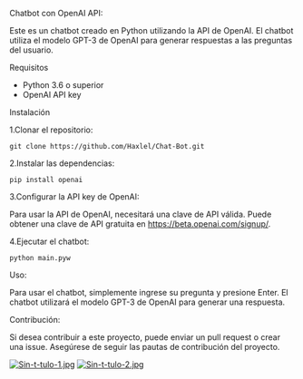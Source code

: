 Chatbot con OpenAI API:

Este es un chatbot creado en Python utilizando la API de OpenAI. El chatbot utiliza el modelo GPT-3 de OpenAI para generar respuestas a las preguntas del usuario.

Requisitos
- Python 3.6 o superior
- OpenAI API key

Instalación

1.Clonar el repositorio: 

    git clone https://github.com/Haxlel/Chat-Bot.git


2.Instalar las dependencias:

    pip install openai


3.Configurar la API key de OpenAI:

Para usar la API de OpenAI, necesitará una clave de API válida. Puede obtener una clave de API gratuita en https://beta.openai.com/signup/.


4.Ejecutar el chatbot:

    python main.pyw


Uso:

Para usar el chatbot, simplemente ingrese su pregunta y presione Enter. El chatbot utilizará el modelo GPT-3 de OpenAI para generar una respuesta.


Contribución:

Si desea contribuir a este proyecto, puede enviar un pull request o crear una issue. Asegúrese de seguir las pautas de contribución del proyecto.

[![Sin-t-tulo-1.jpg](https://i.postimg.cc/N0LB8jJC/Sin-t-tulo-1.jpg)](https://postimg.cc/qtfP44d2)
[![Sin-t-tulo-2.jpg](https://i.postimg.cc/WpwC3PSd/Sin-t-tulo-2.jpg)](https://postimg.cc/9zzJ8K62)
